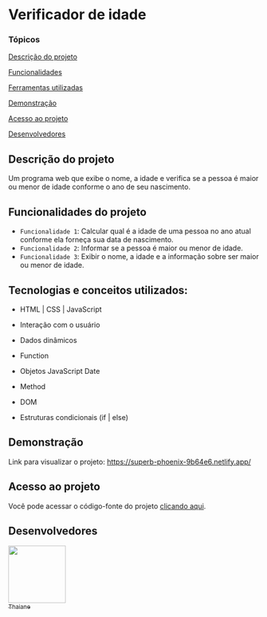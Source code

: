 # Verificador de idade

### Tópicos 

[Descrição do projeto](#descrição-do-projeto)

[Funcionalidades](#funcionalidades-do-projeto)

[Ferramentas utilizadas](#tecnologias-e-conceitos-utilizados)

[Demonstração](#demonstração)

[Acesso ao projeto](#acesso-ao-projeto)

[Desenvolvedores](#desenvolvedores)

## Descrição do projeto
Um programa web que exibe o nome, a idade e verifica se a pessoa é maior ou menor de idade conforme o ano de seu nascimento.

## Funcionalidades do projeto

- `Funcionalidade 1`: Calcular qual é a idade de uma pessoa no ano atual conforme ela forneça sua data de nascimento.
- `Funcionalidade 2`: Informar se a pessoa é maior ou menor de idade.
- `Funcionalidade 3`: Exibir o nome, a idade e a informação sobre ser maior ou menor de idade.

## Tecnologias e conceitos utilizados:
- HTML | CSS | JavaScript

- Interação com o usuário
- Dados dinâmicos
- Function
- Objetos JavaScript Date
- Method
- DOM
- Estruturas condicionais (if | else)

## Demonstração

Link para visualizar o projeto: https://superb-phoenix-9b64e6.netlify.app/

## Acesso ao projeto

Você pode acessar o código-fonte do projeto <a href="https://github.com/thaianealm/verificador-de-idade">clicando aqui</a>.

## Desenvolvedores

[<img src="./img/Thaiane.png" width=115><br><sub>Thaiane</sub>](https://github.com/thaianealm)

